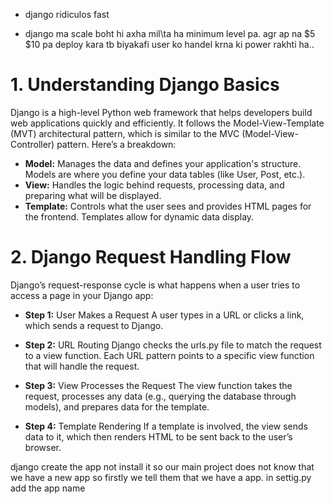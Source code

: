 - django  ridiculos fast 

- django ma scale boht hi  axha mil\ta ha minimum level pa. agr ap na $5 $10 pa deploy kara tb biyakafi user  ko handel krna ki power rakhti ha.. 


# 1. Understanding Django Basics
Django is a high-level Python web framework that helps developers build web applications quickly and efficiently. It follows the Model-View-Template (MVT) architectural pattern, which is similar to the MVC (Model-View-Controller) pattern. Here’s a breakdown:

- **Model:** Manages the data and defines your application's structure. Models are where you define your data tables (like User, Post, etc.).
- **View:** Handles the logic behind requests, processing data, and preparing what will be displayed.
- **Template:** Controls what the user sees and provides HTML pages for the frontend. Templates allow for dynamic data display.
# 2. Django Request Handling Flow
Django’s request-response cycle is what happens when a user tries to access a page in your Django app:

- **Step 1:** User Makes a Request
A user types in a URL or clicks a link, which sends a request to Django.

- **Step 2:** URL Routing
Django checks the urls.py file to match the request to a view function. Each URL pattern points to a specific view function that will handle the request.

- **Step 3:** View Processes the Request
The view function takes the request, processes any data (e.g., querying the database through models), and prepares data for the template.

- **Step 4:** Template Rendering
If a template is involved, the view sends data to it, which then renders HTML to be sent back to the user’s browser.


django create  the app not install it so  our main project does not know that  we have a new app so firstly we tell them that we have a app. in settig.py add the app name